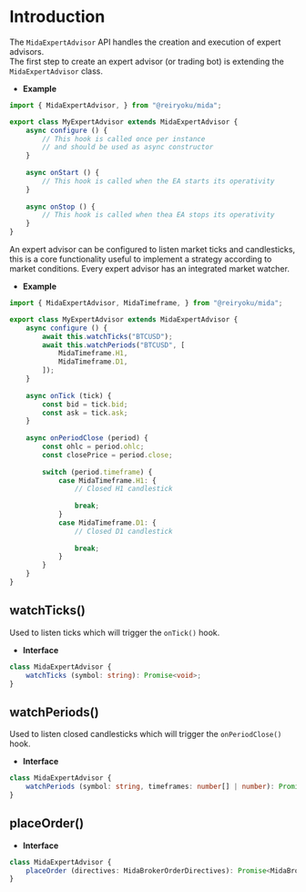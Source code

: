 # Introduction
The `MidaExpertAdvisor` API handles the creation and execution of expert advisors.<br>
The first step to create an expert advisor (or trading bot) is extending the `MidaExpertAdvisor` class.

- **Example**
```javascript
import { MidaExpertAdvisor, } from "@reiryoku/mida";

export class MyExpertAdvisor extends MidaExpertAdvisor {
    async configure () {
        // This hook is called once per instance
        // and should be used as async constructor
    }
    
    async onStart () {
        // This hook is called when the EA starts its operativity
    }
    
    async onStop () {
        // This hook is called when thea EA stops its operativity
    }
}
```

An expert advisor can be configured to listen market ticks and candlesticks, this is a core functionality useful
to implement a strategy according to market conditions. Every expert advisor has an integrated market watcher.

- **Example**
```javascript
import { MidaExpertAdvisor, MidaTimeframe, } from "@reiryoku/mida";

export class MyExpertAdvisor extends MidaExpertAdvisor {
    async configure () {
        await this.watchTicks("BTCUSD");
        await this.watchPeriods("BTCUSD", [
            MidaTimeframe.H1,
            MidaTimeframe.D1,
        ]);
    }
    
    async onTick (tick) {
        const bid = tick.bid;
        const ask = tick.ask;
    }
    
    async onPeriodClose (period) {
        const ohlc = period.ohlc;
        const closePrice = period.close;
        
        switch (period.timeframe) {
            case MidaTimeframe.H1: {
                // Closed H1 candlestick
                
                break;
            }
            case MidaTimeframe.D1: {
                // Closed D1 candlestick
                
                break;
            }
        }
    }
}
```

## watchTicks()
Used to listen ticks which will trigger the `onTick()` hook.

- **Interface**
```typescript
class MidaExpertAdvisor {
    watchTicks (symbol: string): Promise<void>;
}
```

## watchPeriods()
Used to listen closed candlesticks which will trigger the `onPeriodClose()` hook.

- **Interface**
```typescript
class MidaExpertAdvisor {
    watchPeriods (symbol: string, timeframes: number[] | number): Promise<void>;
}
```

## placeOrder()

- **Interface**
```typescript
class MidaExpertAdvisor {
    placeOrder (directives: MidaBrokerOrderDirectives): Promise<MidaBrokerOrder>;
}
```

